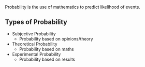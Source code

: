 Probability is the use of mathematics to predict likelihood of events.

## Types of Probability
* Subjective Probability
	* Probability based on opinions/theory
* Theoretical Probability
	* Probability based on maths
* Experimental Probability
	* Probability based on results